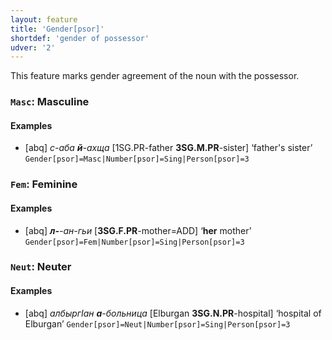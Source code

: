 ```yaml
---
layout: feature
title: 'Gender[psor]'
shortdef: 'gender of possessor'
udver: '2'
---
```


This feature marks gender agreement of the noun with the possessor.

### <a name="Masc">`Masc`</a>: Masculine

#### Examples

* [abq] _с-аба <b>й</b>-ахща_ [1SG.PR-father <b>3SG.M.PR</b>-sister] ‘father's sister’ `Gender[psor]=Masc|Number[psor]=Sing|Person[psor]=3`

### <a name="Fem">`Fem`</a>: Feminine

#### Examples

* [abq] _<b>л-</b>-ан-гьи_ [<b>3SG.F.PR</b>-mother=ADD] ‘<b>her</b> mother’ `Gender[psor]=Fem|Number[psor]=Sing|Person[psor]=3`

### <a name="Neut">`Neut`</a>: Neuter

#### Examples

* [abq] _албыргIан <b>а</b>-больница_ [Elburgan <b>3SG.N.PR</b>-hospital] ‘hospital of Elburgan’ `Gender[psor]=Neut|Number[psor]=Sing|Person[psor]=3`

